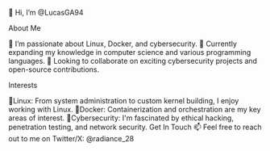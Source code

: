 👋 Hi, I’m @LucasGA94

About Me

👀 I’m passionate about Linux, Docker, and cybersecurity.
🌱 Currently expanding my knowledge in computer science and various programming languages.
💞️ Looking to collaborate on exciting cybersecurity projects and open-source contributions.

Interests

🐧Linux: From system administration to custom kernel building, I enjoy working with Linux.
🐳Docker: Containerization and orchestration are my key areas of interest.
🔐Cybersecurity: I'm fascinated by ethical hacking, penetration testing, and network security.
Get In Touch
📫 Feel free to reach out to me on Twitter/X: @radiance_28

<!---
LucasGA94/LucasGA94 is a ✨ special ✨ repository because its `README.md` (this file) appears on your GitHub profile.
You can click the Preview link to take a look at your changes.
--->
